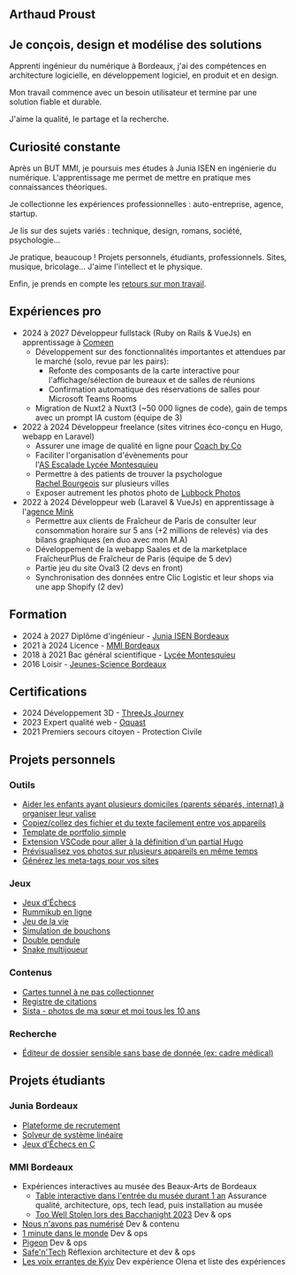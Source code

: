 <article aria-describedby="presentation">
<h1 id="presentation">
  <span title="Prénom" data-cursor="text">Arthaud</span>
  <span title="Nom" data-cursor="text">Proust</span>
</h1>

## Je conçois, design et modélise des solutions

Apprenti ingénieur du numérique à Bordeaux, j'ai des compétences en architecture logicielle, en développement logiciel, en produit et en design. 

Mon travail commence avec un besoin utilisateur et termine par une solution fiable et durable.

J'aime la qualité, le partage et la recherche.

## Curiosité constante

Après un BUT MMI, je poursuis mes études à Junia ISEN en ingénierie du numérique. L'apprentissage me permet de mettre en pratique mes connaissances théoriques.

Je collectionne les expériences professionnelles : auto-entreprise, agence, startup.

Je lis sur des sujets variés : technique, design, romans, société, psychologie...

Je pratique, beaucoup ! Projets personnels, étudiants, professionnels. Sites, musique, bricolage... J'aime l'intellect et le physique.

Enfin, je prends en compte les [retours sur mon travail](/on-a-travaille-ensemble). 


</article>

<article aria-describedby="expériences-pro" class="list-with-dates">

## Expériences pro

- <span>2024 à 2027</span>
  Développeur fullstack (Ruby on Rails & VueJs) en apprentissage à [Comeen](https://comeen.com)
  - Développement sur des fonctionnalités importantes et attendues par le marché (solo, revue par les pairs):
    - Refonte des composants de la carte interactive pour l'affichage/sélection de bureaux et de salles de réunions
    - Confirmation automatique des réservations de salles pour Microsoft Teams Rooms
  - Migration de Nuxt2 à Nuxt3 (~50 000 lignes de code), gain de temps avec un prompt IA custom (équipe de 3)
- <span>2022 à 2024</span>
  Développeur freelance (sites vitrines éco-conçu en Hugo, webapp en Laravel)
  - Assurer une image de qualité en ligne pour [Coach by Co](https://coachbyco.fr)
  - Faciliter l'organisation d'évènements pour l'[AS Escalade Lycée Montesquieu](https://escalade-montesquieu.fr)
  - Permettre à des patients de trouver la psychologue [Rachel Bourgeois](https://rachelbourgeois-psychologue.fr/) sur plusieurs villes
  - Exposer autrement les photos photo de [Lubbock Photos](https://lubbockphotos.com)
- <span>2022 à 2024</span>
  Développeur web (Laravel & VueJs) en apprentissage à l'[agence Mink](https://mink-agency.com)
  - Permettre aux clients de Fraîcheur de Paris de consulter leur consommation horaire sur 5 ans (+2 millions de relevés) via des bilans graphiques (en duo avec mon M.A)
  - Développement de la webapp Saales et de la marketplace FraîcheurPlus de Fraîcheur de Paris (équipe de 5 dev)
  - Partie jeu du site Oval3 (2 devs en front)
  - Synchronisation des données entre Clic Logistic et leur shops via une app Shopify (2 dev)

</article>

<article aria-describedby="formation"  class="list-with-dates">

## Formation

- <span>2024 à 2027</span>
  Diplôme d'ingénieur - [Junia ISEN Bordeaux](https://www.junia.com/fr/formations-admissions/alternance-et-apprentissage/alternance-ingenieur-numerique/)
- <span>2021 à 2024</span>
  Licence - [MMI Bordeaux](https://mmibordeaux.com)
- <span>2018 à 2021</span>
  <span>Bac général scientifique - [Lycée Montesquieu](https://www.lycee-montesquieu.fr/)</span>
- <span>2016</span>
  Loisir - [Jeunes-Science Bordeaux](https://www.jeunes-science.asso.fr/)

</article>

<article aria-describedby="certifications" class="list-with-dates">

## Certifications

- <span>2024</span>
  Développement 3D - [ThreeJs Journey](https://threejs-journey.com/certificate/view/37429)
- <span>2023</span>
  Expert qualité web - [Oquast](https://directory.opquast.com/fr/certificates/arthaud-proust/)
- <span>2021</span>
  Premiers secours citoyen - Protection Civile

</article>

<article aria-describedby="projets-personnels">

## Projets personnels

### Outils

- [Aider les enfants ayant plusieurs domiciles (parents séparés, internat) à organiser leur valise](https://dressing.arthaud.dev)
- [Copiez/collez des fichier et du texte facilement entre vos appareils](https://clipboard.arthaud.dev)
- [Template de portfolio simple](https://github.com/arthaud-proust/simple-portfolio)
- [Extension VSCode pour aller à la définition d'un partial Hugo](https://marketplace.visualstudio.com/items?itemName=arthaud-proust.hugo-partials-defs)
- [Prévisualisez vos photos sur plusieurs appareils en même temps](https://preview.arthaud.dev)
- [Générez les meta-tags pour vos sites](https://metatags.arthaud.dev)

### Jeux

- [Jeux d'Échecs](https://chess.arthaud.dev)
- [Rummikub en ligne](https://rummikub.arthaud.dev)
- [Jeu de la vie](https://life.arthaud.dev)
- [Simulation de bouchons](https://traffic-jam.arthaud.dev)
- [Double pendule](https://pendulum.arthaud.dev)
- [Snake multijoueur](https://snake.arthaud.dev)

### Contenus

- [Cartes tunnel à ne pas collectionner](https://tunnel.arthaud.dev)
- [Registre de citations](https://quoted.arthaud.dev)
- [Sista - photos de ma sœur et moi tous les 10 ans](https://sista.arthaud.dev)

### Recherche

- [Éditeur de dossier sensible sans base de donnée (ex: cadre médical)](https://github.com/arthaud-proust-rd/serverless-form-builder)

</article>

<article aria-describedby="projets-étudiants">

## Projets étudiants

### Junia Bordeaux

- [Plateforme de recrutement](https://juniajobs.arthaud.dev/)
- [Solveur de système linéaire](https://matrix-resolution.netlify.app/)
- [Jeux d'Échecs en C](https://github.com/arthaud-proust/c-chess)

### MMI Bordeaux

- Expériences interactives au musée des Beaux-Arts de Bordeaux
  - [Table interactive dans l'entrée du musée durant 1 an](https://nuit-du-musba.mmibordeaux.com/) Assurance qualité, architecture, ops, tech lead,
    puis installation au musée
  - [Too Well Stolen lors des Bacchanight 2023](https://too-well-stolen.vercel.app/) Dev & ops
- [Nous n'avons pas numérisé](https://nousnavonspasnumerise.mmibordeaux.com/) Dev & contenu
- [1 minute dans le monde](https://1minute.lesorchideesrouges.org/) Dev & ops
- [Pigeon](https://pigeon.ovh/login) Dev & ops
- [Safe'n'Tech](https://safe-n-tech.netlify.app/) Réflexion architecture et dev & ops
- [Les voix errantes de Kyiv](https://les-voix-errantes-de-kyiv.fr/) Dev expérience Olena et liste des expériences

</article>

